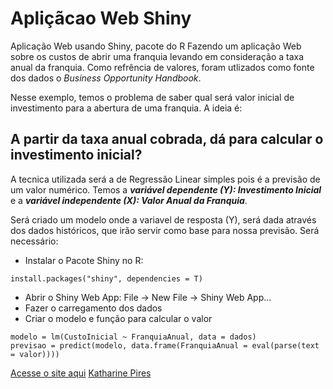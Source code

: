 # Apliçãcao Web Shiny
Aplicação Web usando Shiny, pacote do R
Fazendo um aplicação Web sobre os custos de abrir uma franquia levando em consideração a taxa anual da franquia. Como refrência de valores, foram utlizados como fonte dos dados o *Business Opportunity Handbook*. 

Nesse exemplo, temos o problema de saber qual será valor inicial de investimento para a abertura de uma franquia. 
A ideia é: 
## A partir da taxa anual cobrada, dá para calcular o investimento inicial?

A tecnica utilizada será a de Regressão Linear simples pois é a previsão de um valor numérico. 
Temos a ***variável dependente (**Y**): Investimento Inicial*** e a ***variável independente (**X**): Valor Anual da Franquia***.

Será criado um modelo onde a variavel de resposta (Y), será dada através dos dados históricos, que irão servir como base para nossa previsão. 
Será necessário:
- Instalar o Pacote Shiny no R:
```
install.packages("shiny", dependencies = T)
```
- Abrir o Shiny Web App: File -> New File -> Shiny Web App...
- Fazer o carregamento dos dados
- Criar o modelo e função para calcular o valor
```
modelo = lm(CustoInicial ~ FranquiaAnual, data = dados)
previsao = predict(modelo, data.frame(FranquiaAnual = eval(parse(text = valor))))
```
[Acesse o site aqui](https://katharinepires.shinyapps.io/InvestimentoInicial/)
[Katharine Pires](https://www.linkedin.com/in/katharine-pires-53b849155/)
